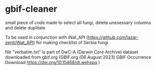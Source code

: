 # gbif-cleaner

small piece of code made to select all fungi, delete unesessary columns and delete duplitate

To be used in conjunction with iNat_API (https://github.com/lazar-zenit/iNat_API) for making checklist of Serbia fungi

file "verbatim.txt" is part of DwC-A (Darwin Core Archive) dataset downloaded from gbif.org
(GBIF.org (06 August 2023) GBIF Occurrence Download https://doi.org/10.15468/dl.wehspq )
 

